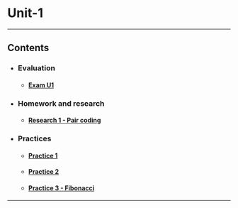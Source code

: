 # Unit-1
---
## Contents
- ### Evaluation
    - #### [Exam U1](https://github.com/OsvaldoHdez/BigData/tree/main/Unit-1/Exam#exam-u1)
- ### Homework and research
    - #### [Research 1 - Pair coding](https://github.com/OsvaldoHdez/BigData/tree/main/Unit-1/Homework%20and%20research#-pair-coding-)
- ### Practices
    - #### [Practice 1](https://github.com/OsvaldoHdez/BigData/tree/main/Unit-1/Practices#practice-1)
    - #### [Practice 2](https://github.com/OsvaldoHdez/BigData/tree/main/Unit-1/Practices#practice-2)
    - #### [Practice 3 - Fibonacci](https://github.com/OsvaldoHdez/BigData/tree/main/Unit-1/Practices#practice-3---fibonacci)
---